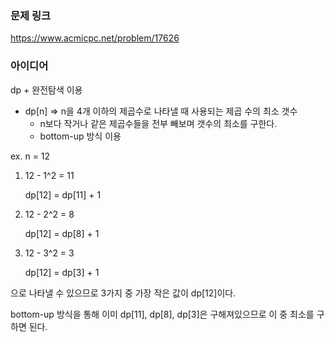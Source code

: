 ### 문제 링크

https://www.acmicpc.net/problem/17626

### 아이디어

dp + 완전탐색 이용

- dp[n] ⇒ n을 4개 이하의 제곱수로 나타낼 때 사용되는 제곱 수의 최소 갯수
    - n보다 작거나 같은 제곱수들을 전부 빼보며 갯수의 최소를 구한다.
    - bottom-up 방식 이용

ex. n = 12

1. 12 - 1^2 = 11
    
    dp[12] = dp[11] + 1
    
2. 12 - 2^2 = 8
    
    dp[12] = dp[8] + 1
    
3. 12 - 3^2 = 3
    
    dp[12] = dp[3] + 1
    

으로 나타낼 수 있으므로 3가지 중 가장 작은 값이 dp[12]이다. 

bottom-up 방식을 통해 이미 dp[11], dp[8], dp[3]은 구해져있으므로 이 중 최소를 구하면 된다.
